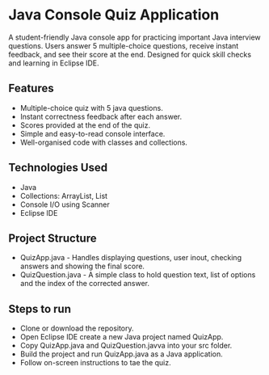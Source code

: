 # Java Console Quiz Application
A student-friendly Java console app for practicing important Java interview questions. Users answer 5 multiple-choice questions, receive instant feedback, and see their score at the end. Designed for quick skill checks and learning in Eclipse IDE.

## Features
- Multiple-choice quiz with 5 java questions.
- Instant correctness feedback after each answer.
- Scores provided at the end of the quiz.
- Simple and easy-to-read console interface.
- Well-organised code with classes and collections.

## Technologies Used
- Java
- Collections: ArrayList, List
- Console I/O using Scanner
- Eclipse IDE

## Project Structure
- QuizApp.java - Handles displaying questions, user inout, checking answers and showing the final score.
- QuizQuestion.java - A simple class to hold question text, list of options and the index of the corrected answer.

## Steps to run
- Clone or download the repository.
- Open Eclipse IDE create a new Java project named QuizApp.
- Copy QuizApp.java and QuizQuestion.javva into your src folder.
- Build the project and run QuizApp.java as a Java application.
- Follow on-screen instructions to tae the quiz.  
